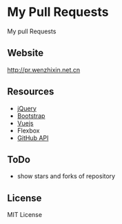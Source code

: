 # My Pull Requests

My pull Requests

## Website

http://pr.wenzhixin.net.cn

## Resources

* [jQuery](http://jquery.com/)
* [Bootstrap](http://getbootstrap.com/)
* [Vuejs](http://vuejs.org/)
* Flexbox
* [GitHub API](https://developer.github.com/v3/search/#search-issues)

## ToDo

* show stars and forks of repository

## License

MIT License
